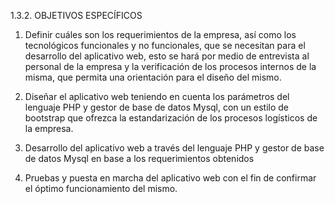 1.3.2.	OBJETIVOS ESPECÍFICOS

1.	Definir cuáles son los requerimientos de la empresa, así como los tecnológicos funcionales y no funcionales, que se necesitan para el desarrollo del aplicativo web, esto se hará por medio de entrevista al personal de la empresa y la verificación de los procesos internos de la misma, que permita una orientación para el diseño del mismo.  

2.	Diseñar el aplicativo web teniendo en cuenta los parámetros del lenguaje PHP y gestor de base de datos Mysql, con un estilo de bootstrap que ofrezca la estandarización de los procesos logísticos de la empresa.

3.	Desarrollo del aplicativo web a través del lenguaje PHP y gestor de base de datos Mysql en base a los requerimientos obtenidos 

4.	Pruebas y puesta en marcha del aplicativo web con el fin de confirmar el óptimo funcionamiento del mismo.






